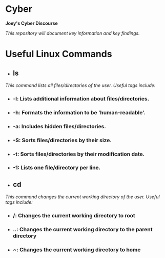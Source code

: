 # **Cyber**
**Joey's Cyber Discourse**

*This repository will document key information and key findings.*

# Useful Linux Commands
- ## ls

*This command lists all files/directories of the user. Useful tags include:*

  -   ### -l:   Lists additional information about files/directories.
  -   ### -h:   Formats the information to be 'human-readable'.
  -   ### -a:   Includes hidden files/directories.
  -   ### -S:   Sorts files/directories by their size.
  -   ### -t:   Sorts files/directories by their modification date.
  -   ### -1:   Lists one file/directory per line.

- ## cd

*This command changes the current working directory of the user. Useful tags include:*

- ### /:    Changes the current working directory to root
- ### ..:   Changes the current working directory to the parent directory
- ### ~:    Changes the current working directory to home
